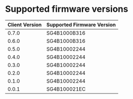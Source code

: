 # Supported firmware versions

| Client Version | Supported Firmware Version |
|----------------|------------------|
|0.7.0|SG4B1000B316|
|0.6.0|SG4B1000B316|
|0.5.0|SG4B10002244|
|0.4.0|SG4B10002244|
|0.3.0|SG4B10002244|
|0.2.0|SG4B10002244|
|0.1.0|SG4B10002244|
|0.0.1|SG4B100021EC|
